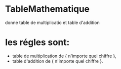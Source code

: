 # TableMathematique
 donne table de multiplicatio et table d'addition
# les régles sont:
- table de multiplication de { n'importe quel chiffre },
- table d'addition de { n'importe quel chiffre }.
